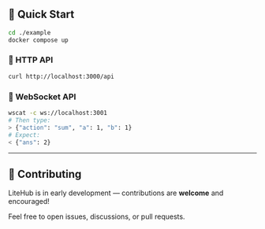 ## 🚀 Quick Start

```sh
cd ./example
docker compose up
```

### 🔗 HTTP API

```sh
curl http://localhost:3000/api
```

### 📡 WebSocket API

```sh
wscat -c ws://localhost:3001
# Then type:
> {"action": "sum", "a": 1, "b": 1}
# Expect:
< {"ans": 2}
```

---

## 🤝 Contributing

LiteHub is in early development — contributions are **welcome** and encouraged!

Feel free to open issues, discussions, or pull requests.
